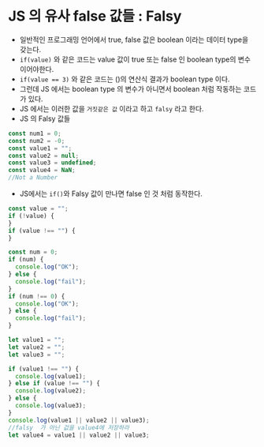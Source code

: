 # JS 의 유사 false 값들 : Falsy

- 일반적인 프로그래밍 언어에서 true, false 값은 boolean 이라는 데이터 type을 갖는다.
- `if(value)` 와 같은 코드는 value 값이 true 또는 false 인 boolean type의 변수이어야한다.
- `if(value == 3)` 와 같은 코드는 ()의 연산식 결과가 boolean type 이다.
- 그런데 JS 에서는 boolean type 의 변수가 아니면서 boolean 처럼 작동하는 코드가 있다.
- JS 에서는 이러한 값을 `거짓같은 값` 이라고 하고 `falsy` 라고 한다.
- JS 의 Falsy 값들

```js
const num1 = 0;
const num2 = -0;
const value1 = "";
const value2 = null;
const value3 = undefined;
const value4 = NaN;
//Not a Number
```

- JS에서는 `if()`와 Falsy 값이 만나면 false 인 것 처럼 동작한다.

```js
const value = "";
if (!value) {
}
if (value !== "") {
}

const num = 0;
if (num) {
  console.log("OK");
} else {
  console.log("fail");
}
if (num !== 0) {
  console.log("OK");
} else {
  console.log("fail");
}
```

```js
let value1 = "";
let value2 = "";
let value3 = "";

if (value1 !== "") {
  console.log(value1);
} else if (value !== "") {
  console.log(value2);
} else {
  console.log(value3);
}
console.log(value1 || value2 || value3);
//falsy  가 아닌 겂을 value4에 저장하라
let value4 = value1 || value2 || value3;
```
